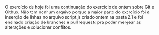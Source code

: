 O exercício de hoje foi uma continuação do exercício de ontem sobre Git e Github. Não tem nenhum arquivo porque a maior parte do exercício foi a inserção de linhas no arquivo script.js criado ontem na pasta 2.1 e foi ensinado criação de branches e pull requests pra poder mergear as alterações e solucionar conflitos.
